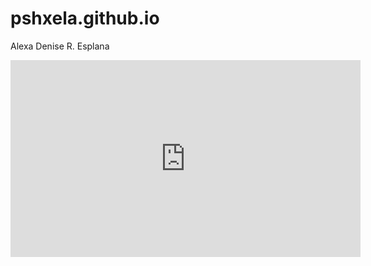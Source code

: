 # pshxela.github.io
Alexa Denise R. Esplana

<iframe width="560" height="315" src="https://www.youtube.com/embed/SVHoVrjh8N8?si=uhAluAzKldxSGBql" title="YouTube video player" frameborder="0" allow="accelerometer; autoplay; clipboard-write; encrypted-media; gyroscope; picture-in-picture; web-share" allowfullscreen></iframe>
